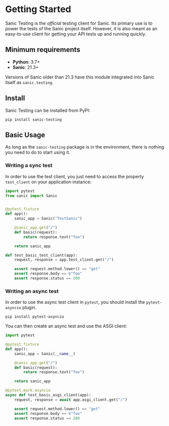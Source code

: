 # Getting Started

Sanic Testing is the *official* testing client for Sanic. Its primary use is to power the tests of the Sanic project itself. However, it is also meant as an easy-to-use client for getting your API tests up and running quickly.

## Minimum requirements

- **Python**: 3.7+
- **Sanic**: 21.3+

Versions of Sanic older than 21.3 have this module integrated into Sanic itself as `sanic.testing`.

## Install

Sanic Testing can be installed from PyPI:

```
pip install sanic-testing
```

## Basic Usage

As long as the `sanic-testing` package is in the environment, there is nothing you need to do to start using it.


### Writing a sync test

In order to use the test client, you just need to access the property `test_client` on your application instance:

```python
import pytest
from sanic import Sanic


@pytest.fixture
def app():
    sanic_app = Sanic("TestSanic")

    @sanic_app.get("/")
    def basic(request):
        return response.text("foo")

    return sanic_app

def test_basic_test_client(app):
    request, response = app.test_client.get("/")

    assert request.method.lower() == "get"
    assert response.body == b"foo"
    assert response.status == 200
```

### Writing an async test

In order to use the async test client in `pytest`, you should install the `pytest-asyncio` plugin.

```
pip install pytest-asyncio
```

You can then create an async test and use the ASGI client:

```python
import pytest

@pytest.fixture
def app():
    sanic_app = Sanic(__name__)

    @sanic_app.get("/")
    def basic(request):
        return response.text("foo")

    return sanic_app

@pytest.mark.asyncio
async def test_basic_asgi_client(app):
    request, response = await app.asgi_client.get("/")

    assert request.method.lower() == "get"
    assert response.body == b"foo"
    assert response.status == 200
```
